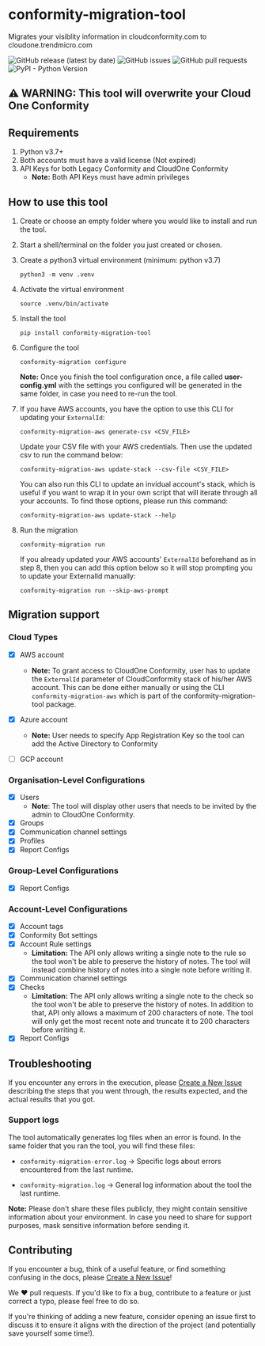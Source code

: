 # conformity-migration-tool
Migrates your visiblity information in cloudconformity.com to cloudone.trendmicro.com

![GitHub release (latest by date)](https://img.shields.io/github/v/release/atiradocc/conformity-migration-tool?color=red&label=Last%20Release&logo=trend-micro&logoColor=red)
![GitHub issues](https://img.shields.io/github/issues/atiradocc/conformity-migration-tool?label=Issues)
![GitHub pull requests](https://img.shields.io/github/issues-pr/atiradocc/conformity-migration-tool?label=Pull%20Requests)
![PyPI - Python Version](https://img.shields.io/pypi/pyversions/conformity-migration-tool?logo=python&label=Python%20Version%20Support)

## **⚠ WARNING: This tool will overwrite your Cloud One Conformity**

## Requirements
1. Python v3.7+
2. Both accounts must have a valid license (Not expired)
3. API Keys for both Legacy Conformity and CloudOne Conformity
   - **Note:** Both API Keys must have admin privileges

## How to use this tool

1) Create or choose an empty folder where you would like to install and run the tool.

2) Start a shell/terminal on the folder you just created or chosen.

3) Create a python3 virtual environment (minimum: python v3.7)
    ```
    python3 -m venv .venv
    ```

4) Activate the virtual environment
   ```
   source .venv/bin/activate
   ```

5) Install the tool
    ```
    pip install conformity-migration-tool
    ```

6) Configure the tool
    ```
    conformity-migration configure
    ```
    **Note:** Once you finish the tool configuration once, a file called **user-config.yml** with the settings you configured will be generated in the same folder, in case you need to re-run the tool.

7) If you have AWS accounts, you have the option to use this CLI for updating your `ExternalId`:
   ```
   conformity-migration-aws generate-csv <CSV_FILE>
   ```
   Update your CSV file with your AWS credentials. Then use the updated csv to run the command below:
   ```
   conformity-migration-aws update-stack --csv-file <CSV_FILE>
   ```
   You can also run this CLI to update an invidual account's stack, which is useful if you want to
   wrap it in your own script that will iterate through all your accounts. To find those options,
   please run this command:
   ```
   conformity-migration-aws update-stack --help
   ```

8)  Run the migration
    ```
    conformity-migration run
    ```
    If you already updated your AWS accounts' `ExternalId` beforehand as in step 8, then you can add this
    option below so it will stop prompting you to update your ExternalId manually:
    ```
    conformity-migration run --skip-aws-prompt
    ```


## Migration support
### Cloud Types
- [X] AWS account
  - **Note:** To grant access to CloudOne Conformity, user has to update the `ExternalId` parameter of CloudConformity stack of his/her AWS account. This can be done either manually or using the CLI `conformity-migration-aws` which is part of the conformity-migration-tool package.

- [X] Azure account
  - **Note:** User needs to specify App Registration Key so the tool can add the Active Directory to Conformity
- [ ] GCP account

### Organisation-Level Configurations
- [X] Users
  - **Note**: The tool will display other users that needs to be invited by the admin to CloudOne Conformity.
- [X] Groups
- [X] Communication channel settings
- [X] Profiles
- [X] Report Configs

### Group-Level Configurations
- [X] Report Configs

### Account-Level Configurations
- [X] Account tags
- [X] Conformity Bot settings
- [X] Account Rule settings
  - **Limitation:** The API only allows writing a single note to the rule so the tool won't be able to preserve the history of notes. The tool will instead combine history of notes into a single note before writing it.
- [X] Communication channel settings
- [X] Checks
  - **Limitation:** The API only allows writing a single note to the check so the tool won't be able to preserve the history of notes. In addition to that, API only allows a maximum of 200 characters of note. The tool will only get the most recent note and truncate it to 200 characters before writing it.
- [X] Report Configs

## Troubleshooting
If you encounter any errors in the execution, please [Create a New Issue](https://github.com/atiradocc/conformity-migration-tool/issues/new) describing the steps that you went through, the results expected, and the actual results that you got.

### Support logs
The tool automatically generates log files when an error is found. In the same folder that you ran the tool, you will find these files:

- ```conformity-migration-error.log``` -> Specific logs about errors encountered from the last runtime.

- ```conformity-migration.log``` -> General log information about the tool the last runtime.

**Note:** Please don't share these files publicly, they might contain sensitive information about your environment. In case you need to share for support purposes, mask sensitive information before sending it.


## Contributing

If you encounter a bug, think of a useful feature, or find something confusing
in the docs, please
[Create a New Issue](https://github.com/atiradocc/conformity-migration-tool/issues/new)!

We :heart: pull requests. If you'd like to fix a bug, contribute to a feature or
just correct a typo, please feel free to do so.

If you're thinking of adding a new feature, consider opening an issue first to
discuss it to ensure it aligns with the direction of the project (and potentially
save yourself some time!).